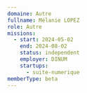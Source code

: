 ```yaml
---
domaine: Autre
fullname: Mélanie LOPEZ
role: Autre
missions:
  - start: 2024-05-02
    end: 2024-08-02
    status: independent
    employer: DINUM
    startups:
      - suite-numerique
memberType: beta
---
```

